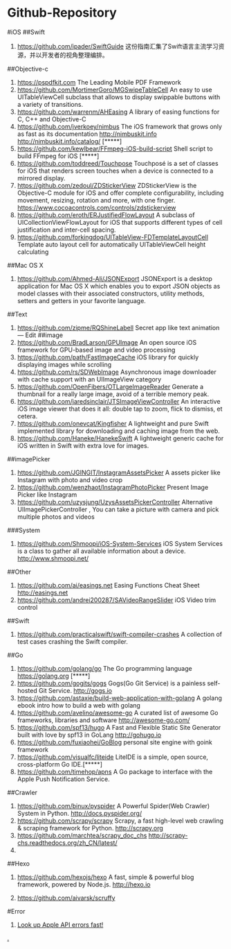 # Github-Repository
#iOS
##Swift
1. <https://github.com/ipader/SwiftGuide> 这份指南汇集了Swift语言主流学习资源，并以开发者的视角整理编排。

##Objective-c
1. <https://pspdfkit.com> The Leading Mobile PDF Framework
2. <https://github.com/MortimerGoro/MGSwipeTableCell> An easy to use UITableViewCell subclass that allows to display swippable buttons with a variety of transitions.
3. <https://github.com/warrenm/AHEasing> A library of easing functions for C, C++ and Objective-C
4. <https://github.com/jverkoey/nimbus> The iOS framework that grows only as fast as its documentation 
<http://nimbuskit.info> <http://nimbuskit.info/catalog/> [*****]
5. <https://github.com/kewlbear/FFmpeg-iOS-build-script> Shell script to build FFmpeg for iOS [*****]
6. <https://github.com/toddreed/Touchpose> Touchposé is a set of classes for iOS that renders screen touches when a device is connected to a mirrored display.
7. <https://github.com/zedoul/ZDStickerView> ZDStickerView is the Objective-C module for iOS and offer complete configurability, including movement, resizing, rotation and more, with one finger. 
https://www.cocoacontrols.com/controls/zdstickerview
8. <https://github.com/eroth/ERJustifiedFlowLayout> A subclass of UICollectionViewFlowLayout for iOS that supports different types of cell justification and inter-cell spacing.
9. <https://github.com/forkingdog/UITableView-FDTemplateLayoutCell> Template auto layout cell for automatically UITableViewCell height calculating

##Mac OS X 
1. <https://github.com/Ahmed-Ali/JSONExport> JSONExport is a desktop application for Mac OS X which enables you to export JSON objects as model classes with their associated constructors, utility methods, setters and getters in your favorite language.

##Text
1. <https://github.com/zipme/RQShineLabell> Secret app like text animation — Edit
##image
1. <https://github.com/BradLarson/GPUImage> An open source iOS framework for GPU-based image and video processing
2. <https://github.com/path/FastImageCache> iOS library for quickly displaying images while scrolling
3. <https://github.com/rs/SDWebImage> Asynchronous image downloader with cache support with an UIImageView category
4. <https://github.com/OpenFibers/OTLargeImageReader> Generate a thumbnail for a really large image, avoid of a terrible memory peak.
5. <https://github.com/jaredsinclair/JTSImageViewController> An interactive iOS image viewer that does it all: double tap to zoom, flick to dismiss, et cetera.
6. <https://github.com/onevcat/Kingfisher> A lightweight and pure Swift implemented library for downloading and caching image from the web.
7. <https://github.com/Haneke/HanekeSwift> A lightweight generic cache for iOS written in Swift with extra love for images.

##imagePicker
1. <https://github.com/JGINGIT/InstagramAssetsPicker> A assets picker like Instagram with photo and video crop
2. <https://github.com/wenzhaot/InstagramPhotoPicker> Present Image Picker like Instagram
3. <https://github.com/uzysjung/UzysAssetsPickerController> Alternative UIImagePickerController , You can take a picture with camera and pick multiple photos and videos


###System
1. <https://github.com/Shmoopi/iOS-System-Services> iOS System Services is a class to gather all available information about a device. 
<http://www.shmoopi.net/>

##Other
1. <https://github.com/ai/easings.net> Easing Functions Cheat Sheet 
<http://easings.net>
2. <https://github.com/andrei200287/SAVideoRangeSlider> iOS Video trim control 

##Swift
1. <https://github.com/practicalswift/swift-compiler-crashes> A collection of test cases crashing the Swift compiler.

##Go
1. <https://github.com/golang/go> The Go programming language <https://golang.org>  [*****]
2. <https://github.com/gogits/gogs> Gogs(Go Git Service) is a painless self-hosted Git Service. <http://gogs.io>
3. <https://github.com/astaxie/build-web-application-with-golang> A golang ebook intro how to build a web with golang
4. <https://github.com/avelino/awesome-go> A curated list of awesome Go frameworks, libraries and software <http://awesome-go.com/>
5. <https://github.com/spf13/hugo> A Fast and Flexible Static Site Generator built with love by spf13 in GoLang 
<http://gohugo.io>
6. <https://github.com/fuxiaohei/GoBlog> personal site engine with goink framework  
7. <https://github.com/visualfc/liteide> LiteIDE is a simple, open source, cross-platform Go IDE.[*****]
8. <https://github.com/timehop/apns> A Go package to interface with the Apple Push Notification Service.

##Crawler
1. <https://github.com/binux/pyspider> A Powerful Spider(Web Crawler) System in Python. 
<http://docs.pyspider.org/>
2. <https://github.com/scrapy/scrapy> Scrapy, a fast high-level web crawling & scraping framework for Python. 
<http://scrapy.org>
3. <https://github.com/marchtea/scrapy_doc_chs> http://scrapy-chs.readthedocs.org/zh_CN/latest/
4. 

##Hexo
1. <https://github.com/hexojs/hexo> A fast, simple & powerful blog framework, powered by Node.js. 
<http://hexo.io>

1. <https://github.com/aivarsk/scruffy>

#Error
1. [Look up Apple API errors fast!](http://www.osstatus.com/search/results?platform=all&framework=all&search=-12710)

[.](https://www.ejabberd.im)
